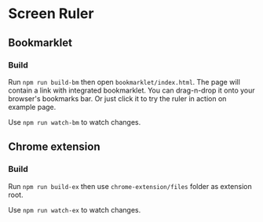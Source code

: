 # Screen Ruler

## Bookmarklet

### Build

Run `npm run build-bm` then open `bookmarklet/index.html`.
The page will contain a link with integrated bookmarklet. You can drag-n-drop it onto your browser's bookmarks bar. Or just click it to try the ruler in action on example page.
                  
Use `npm run watch-bm` to watch changes.

## Chrome extension

### Build
Run `npm run build-ex` then use `chrome-extension/files` folder as extension root.

Use `npm run watch-ex` to watch changes.